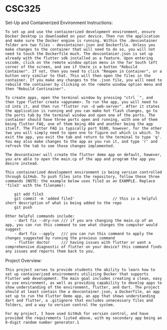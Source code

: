 # CSC325
Set-Up and Containerized Environment Instructions:

    To set up and use the containerized development environment, ensure Docker Desktop is downloaded on your device. Then run the application and make sure the Docker engine is running. Within the .devcontainer folder are two files - devcontainer.json and Dockerfile. Unless you make changes to the container that will need to do so, you will not need to touch the Dockerfile much. The devcontanier.json is set up already with the flutter sdk installed as a feature. Upon entering vscode, click on the remote window option menu in the far South left corner of the screen, and see if there is a button "Rebuild Container". If not, then you need to click "Reopen in Container", or a button very similar to that. This will then open the files in the container. If you make any changes to the .json file, you will need to rebuild the container by clicking on the remote window option menu and then "Rebuild Continainer". 

    To create apps, open the terminal window by pressing "ctrl `", and then type flutter create <appname>. To run the app, you will need to cd into it, and then run "flutter run -d web-server". After it states the application is running and you can make hot flash changes, go to the ports tab by the terminal window and open one of the ports. The container should have three ports open and running, with one of them being flutter FAQ, one of them being 404 and another being the app itself. The Flutter FAQ is typically port 9100, however, for the other two you will simply need to open one to figure out which is which. To exit the app, you exit the tab and return to the terminal to type 'q'. You may also make changes to the app as you run it, and type 'r' and refresh the tab to see those changes implemented. 

    The devcontainer will create the flutter demo app on default, however, you are able to open the main.cp of the app and program the app you desire instead.

    This containerized development environment is being version controlled through GitHub. To push files into the repository, follow these three commands (NOTE: the example below uses file3 as an EXAMPLE. Replace 'file3' with the filename):

        git add file3
        git commit -m 'added file3'                 // this is a helpful short description of what is being added to the repo
        git push

    Other helpful commands include:
        - dart fix --dry-run /// if you are changing the main.cp of an app, you can run this command to see what changes the computer would suggest
        - dart fix --apply   /// you can run this command to apply the changes suggested by running the previous command
        - flutter doctor     /// having issues with flutter or want a comprehensive diagnostic of flutter on your device? this command finds any issues and reports them back to you.

Project Overview:

    This project serves to provide students the ability to learn how to set up containerized environments utilizing Docker that supports Flutter web development. The main goal includes creating a clean, easy to use environment, as well as providing capability to develop apps to show understanding of the environment, flutter, and dart. The project should at least contain the a devcontainer.json, a Dockerfile, an app set up to run the Flutter Demo app, an app that shows understanding dart and flutter, a .gitignore that excludes unnecessary files and folders, and a way to version control the system. 

    For my project, I have used GitHub for version control, and have provided the requirements listed above, with my secondary app being an 8-digit random number generator.1
